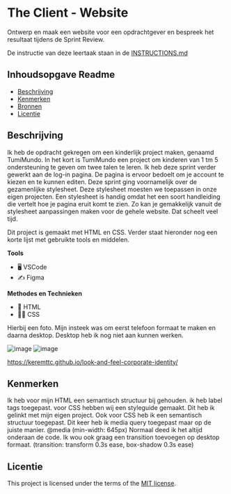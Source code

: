 # The Client - Website

Ontwerp en maak een website voor een opdrachtgever en bespreek het resultaat tijdens de Sprint Review.

De instructie van deze leertaak staan in de [INSTRUCTIONS.md](https://github.com/fdnd-task/the-client-website/blob/main/docs/INSTRUCTIONS.md)



## Inhoudsopgave Readme

  * [Beschrijving](#beschrijving)
  * [Kenmerken](#kenmerken)
  * [Bronnen](#bronnen)
  * [Licentie](#licentie)

## Beschrijving
<!-- In de Beschrijving staat hoe je project er uit ziet, hoe het werkt en wat je er mee kan. -->
Ik heb de opdracht gekregen om een kinderlijk project maken, genaamd TumiMundo. In het kort is TumiMundo een project om kinderen van 1 tm 5 ondersteuning te geven om twee talen te leren. Ik heb deze sprint verder gewerkt aan de log-in pagina. De pagina is ervoor bedoelt om je account te kiezen en te kunnen editen. Deze sprint ging voornamelijk over de gezamenlijke stylesheet. Deze stylesheet moesten we toepassen in onze eigen projecten. Een stylesheet is handig omdat het een soort handleiding die vertelt hoe je pagina eruit komt te zien. Zo kan je gemakkelijk vanuit de stylesheet aanpassingen maken voor de gehele website. Dat scheelt veel tijd. 

Dit project is gemaakt met HTML en CSS. Verder staat hieronder nog een korte lijst met gebruikte tools en middelen.
 
**Tools** 
- 🖥️ VSCode
- ✍️ Figma
 
**Methodes en Technieken**
- 🚀 HTML
- 💅🏼 CSS


<!-- Voeg een mooie poster visual toe 📸 -->
Hierbij een foto. Mijn insteek was om eerst telefoon formaat te maken en daarna desktop. Desktop heb ik nog niet aan kunnen werken.

![image](https://github.com/user-attachments/assets/3644b38e-6037-4069-965e-a82e6833d8b6)
![image](https://github.com/user-attachments/assets/5142cf08-3e90-45ae-9da4-953dbaa28bda)







https://keremttc.github.io/look-and-feel-corporate-identity/<!-- Voeg een link toe naar Github Pages 🌐-->
## Kenmerken
<!-- Bij Kenmerken staat welke technieken zijn gebruikt en hoe. Wat is de HTML structuur? Wat zijn de belangrijkste dingen in CSS? Wat is er met Javascript gedaan en hoe? Misschien heb je een framwork of library gebruikt? -->

Ik heb voor mijn HTML een semantisch structuur bij gehouden. ik heb label tags toegepast. voor CSS hebben wij een styleguide gemaakt. Dit heb ik gelinkt met mijn eigen project. Ook voor CSS heb ik een semantisch structuur toegepast. Dit keer heb ik media query toegepast maar op de juiste manier. @media (min-width: 645px) Normaal deed ik het altijd onderaan de code. Ik wou ook graag een transition toevoegen op desktop formaat. (transition: transform 0.3s ease, box-shadow 0.3s ease)
           



## Licentie

This project is licensed under the terms of the [MIT license](./LICENSE).
